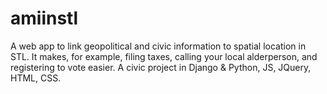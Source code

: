 # amiinstl
A web app to link geopolitical and civic information to spatial location in STL. It makes, for example, filing taxes, calling your local alderperson, and registering to vote easier. 
A civic project in Django & Python, JS, JQuery, HTML, CSS.
